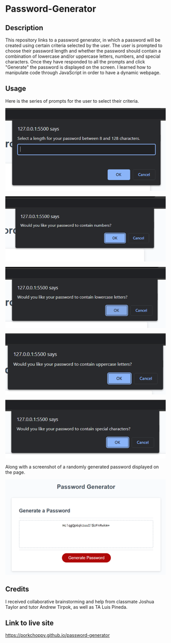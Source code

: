 # Password-Generator

## Description
This repository links to a password generator, in which a password will be created using certain criteria selected by the user. The user is prompted to choose their password length and whether the password should contain a combination of lowercase and/or uppercase letters, numbers, and special characters. Once they have responded to all the prompts and click "Generate" the password is displayed on the screen. I learned how to manipulate code through JavaScript in order to have a dynamic webpage. 

## Usage

Here is the series of prompts for the user to select their criteria. 

![prompt-1 screenshot](assets/images/prompt-1.png)

![prompt-2 screenshot](assets/images/prompt-2.png)

![prompt-3 screenshot](assets/images/prompt-3.png)

![prompt-4 screenshot](assets/images/prompt-4.png)

![prompt-5 screenshot](assets/images/prompt-5a.png)

Along with a screenshot of a randomly generated password displayed on the page. 

![generate screenshot](assets/images/password-1.png)

## Credits

I received collaborative brainstorming and help from classmate Joshua Taylor and tutor Andrew Tirpok, as well as TA Luis Pineda. 

## Link to live site

https://porkchoppy.github.io/password-generator